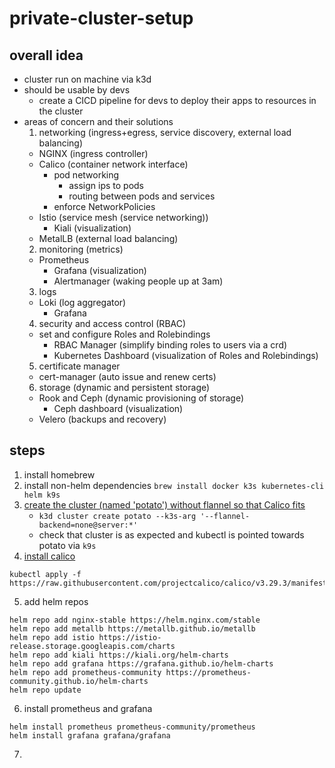 # private-cluster-setup

## overall idea
- cluster run on machine via k3d
- should be usable by devs
  - create a CICD pipeline for devs to deploy their apps to resources in the cluster
- areas of concern and their solutions
  1. networking (ingress+egress, service discovery, external load balancing)
    - NGINX (ingress controller)
    - Calico (container network interface)
      - pod networking
        - assign ips to pods
        - routing between pods and services
      - enforce NetworkPolicies
    - Istio (service mesh (service networking))
      - Kiali (visualization)
    - MetalLB (external load balancing)
  2. monitoring (metrics)
    - Prometheus
      - Grafana (visualization)
      - Alertmanager (waking people up at 3am)
  3. logs
    - Loki (log aggregator)
      - Grafana
  4. security and access control (RBAC)
    - set and configure Roles and Rolebindings
      - RBAC Manager (simplify binding roles to users via a crd)
      - Kubernetes Dashboard (visualization of Roles and Rolebindings)
  5. certificate manager
    - cert-manager (auto issue and renew certs)
  6. storage (dynamic and persistent storage)
    - Rook and Ceph (dynamic provisioning of storage)
        - Ceph dashboard (visualization)
    - Velero (backups and recovery)
  
## steps
1. install homebrew
2. install non-helm dependencies `brew install docker k3s kubernetes-cli helm k9s`
3. [create the cluster (named 'potato') without flannel so that Calico fits](https://k3d.io/v5.0.0/usage/advanced/calico/)
    - `k3d cluster create potato --k3s-arg '--flannel-backend=none@server:*'`
    - check that cluster is as expected and kubectl is pointed towards potato via `k9s`
4. [install calico](https://docs.tigera.io/calico/latest/getting-started/kubernetes/k3s/quickstart#install-calico)
```
kubectl apply -f https://raw.githubusercontent.com/projectcalico/calico/v3.29.3/manifests/calico.yaml
```
5. add helm repos
```
helm repo add nginx-stable https://helm.nginx.com/stable
helm repo add metallb https://metallb.github.io/metallb
helm repo add istio https://istio-release.storage.googleapis.com/charts
helm repo add kiali https://kiali.org/helm-charts
helm repo add grafana https://grafana.github.io/helm-charts
helm repo add prometheus-community https://prometheus-community.github.io/helm-charts
helm repo update
```
6. install prometheus and grafana 
```
helm install prometheus prometheus-community/prometheus
helm install grafana grafana/grafana
```
7. 